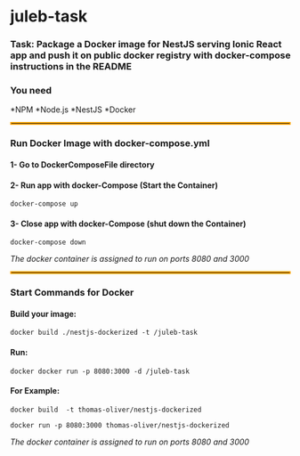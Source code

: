 ﻿# juleb-task
### Task: Package a Docker image for NestJS serving Ionic React app and push it on public docker registry with docker-compose instructions in the README

### You need
*NPM
*Node.js
*NestJS
*Docker

<hr style="border:2px solid orange">


### Run Docker Image with docker-compose.yml

#### 1- Go to DockerComposeFile directory

#### 2- Run app with docker-Compose (Start the Container)
<pre><code>docker-compose up</code></pre>

#### 3- Close app with docker-Compose (shut down the Container)
<pre><code>docker-compose down</code></pre>

*The docker container is assigned to run on ports 8080 and  3000*

<hr style="border:2px solid orange">


### Start Commands for Docker

#### Build your image:
<pre><code>docker build ./nestjs-dockerized -t <user>/juleb-task</code></pre>

#### Run:
<pre><code>docker docker run -p 8080:3000 -d <user>/juleb-task</code></pre></code></pre>

#### For Example:
<pre><code>docker build <your path> -t thomas-oliver/nestjs-dockerized</code></pre></code></pre>
<pre><code>docker run -p 8080:3000 thomas-oliver/nestjs-dockerized</code></pre>

*The docker container is assigned to run on ports 8080 and  3000*
